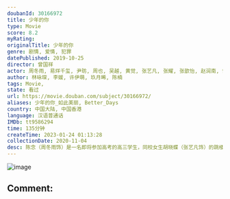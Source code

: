```yaml
---
doubanId: 30166972
title: 少年的你
type: Movie
score: 8.2
myRating: 
originalTitle: 少年的你
genre: 剧情, 爱情, 犯罪
datePublished: 2019-10-25
director: 曾国祥
actor: 周冬雨, 易烊千玺, 尹昉, 周也, 吴越, 黄觉, 张艺凡, 张耀, 张歆怡, 赵润南, 郜玄铭, 谢欣桐, 刘然, 何廖侣匀, 胖虎, 王英明, 李伟龙, 郭钟宇, 孙岩, 陈清銮, 黎真承
author: 林咏琛, 李媛, 许伊萌, 玖月晞, 陈楠
tags: Movie, 
state: 看过
url: https://movie.douban.com/subject/30166972/
aliases: 少年的你_如此美丽, Better_Days
country: 中国大陆, 中国香港
language: 汉语普通话
IMDb: tt9586294
time: 135分钟
createTime: 2023-01-24 01:13:28
collectionDate: 2020-11-04
desc: 陈念（周冬雨饰）是一名即将参加高考的高三学生，同校女生胡晓蝶（张艺凡饰）的跳楼自杀让她的生活陷入了困顿之中。胡晓蝶死后，陈念遭到了以魏莱（周也饰）为首的三人组的霸凌，魏莱虽然表面上看来是乖巧的优...
---
```


![image](p2572166063.jpg)

Comment: 
---

